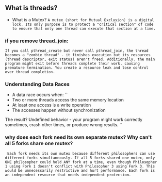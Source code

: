 ## What is threads?

* What is a Mutex?
``
A mutex (short for Mutual Exclusion) is a digital lock. Its only purpose is to protect a "critical section" of code to ensure that only one thread can execute that section at a time.
``

### if you remove thread\_join:
``If you call pthread_create but never call pthread_join, the thread becomes a "zombie thread" - it finishes execution but its resources (thread descriptor, exit status) aren't freed. Additionally, the main program might exit before threads complete their work, causing premature termination. You create a resource leak and lose control over thread completion.``

### Understanding Data Races
* A data race occurs when:
``
* Two or more threads access the same memory location
* At least one access is a write operation
* The accesses happen without synchronization

The result? Undefined behavior - your program might work correctly sometimes, crash other times, or produce wrong results.
``

### why does each fork need its own separate mutex? Why can't all 5 forks share one mutex?
``
Each fork needs its own mutex because different philosophers can use different forks simultaneously. If all 5 forks shared one mutex, only ONE philosopher could hold ANY fork at a time, even though Philosopher 1 using Fork 1 doesn't conflict with Philosopher 3 using Fork 3. This would be unnecessarily restrictive and hurt performance. Each fork is an independent resource that needs independent protection.``




